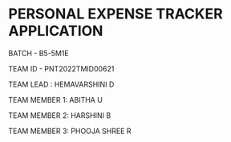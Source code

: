 # PERSONAL EXPENSE TRACKER APPLICATION
BATCH -
B5-5M1E 

TEAM ID -
PNT2022TMID00621

TEAM LEAD    : HEMAVARSHINI D

TEAM MEMBER 1: ABITHA U

TEAM MEMBER 2: HARSHINI B

TEAM MEMBER 3: PHOOJA SHREE R
